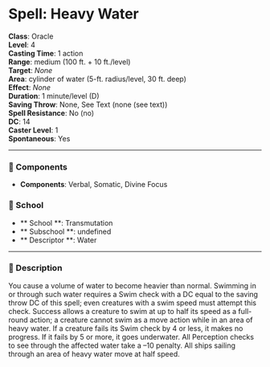 
# Spell: Heavy Water
**Class**: Oracle  
**Level**: 4  
**Casting Time**: 1 action  
**Range**: medium (100 ft. + 10 ft./level)  
**Target**: _None_  
**Area**: cylinder of water (5-ft. radius/level, 30 ft. deep)  
**Effect**: _None_  
**Duration**: 1 minute/level (D)  
**Saving Throw**: None, See Text (none (see text))  
**Spell Resistance**: No (no)  
**DC**: 14  
**Caster Level**: 1  
**Spontaneous**: Yes

---

### 🔮 Components
- **Components**: Verbal, Somatic, Divine Focus

### 🏫 School
- ** School **: Transmutation
- ** Subschool **: undefined
- ** Descriptor **: Water
---

### 📜 Description
You cause a volume of water to become heavier than normal.  Swimming in or through such water requires a Swim check with a DC equal to the saving throw DC of this spell; even creatures with a swim speed must attempt this check. Success allows a creature to swim at up to half its speed as a full-round action; a creature cannot swim as a move action while in an area of heavy water. If a creature fails its Swim check by 4 or less, it makes no progress.  If it fails by 5 or more, it goes underwater.  All Perception checks to see through the affected water take a –10 penalty. All ships sailing through an area of heavy water move at half speed.
